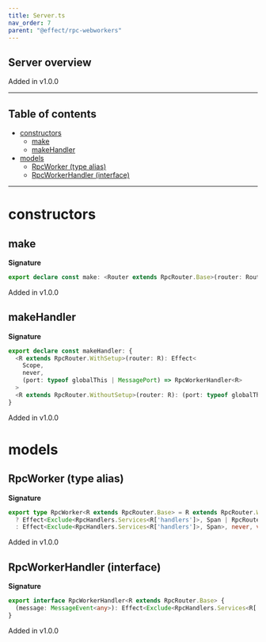 ```yaml
---
title: Server.ts
nav_order: 7
parent: "@effect/rpc-webworkers"
---
```


## Server overview

Added in v1.0.0

---

<h2 class="text-delta">Table of contents</h2>

- [constructors](#constructors)
  - [make](#make)
  - [makeHandler](#makehandler)
- [models](#models)
  - [RpcWorker (type alias)](#rpcworker-type-alias)
  - [RpcWorkerHandler (interface)](#rpcworkerhandler-interface)

---

# constructors

## make

**Signature**

```ts
export declare const make: <Router extends RpcRouter.Base>(router: Router) => RpcWorker<Router>
```

Added in v1.0.0

## makeHandler

**Signature**

```ts
export declare const makeHandler: {
  <R extends RpcRouter.WithSetup>(router: R): Effect<
    Scope,
    never,
    (port: typeof globalThis | MessagePort) => RpcWorkerHandler<R>
  >
  <R extends RpcRouter.WithoutSetup>(router: R): (port: typeof globalThis | MessagePort) => RpcWorkerHandler<R>
}
```

Added in v1.0.0

# models

## RpcWorker (type alias)

**Signature**

```ts
export type RpcWorker<R extends RpcRouter.Base> = R extends RpcRouter.WithSetup
  ? Effect<Exclude<RpcHandlers.Services<R['handlers']>, Span | RpcRouter.SetupServices<R>>, never, void>
  : Effect<Exclude<RpcHandlers.Services<R['handlers']>, Span>, never, void>
```

Added in v1.0.0

## RpcWorkerHandler (interface)

**Signature**

```ts
export interface RpcWorkerHandler<R extends RpcRouter.Base> {
  (message: MessageEvent<any>): Effect<Exclude<RpcHandlers.Services<R['handlers']>, Span>, never, void>
}
```

Added in v1.0.0
